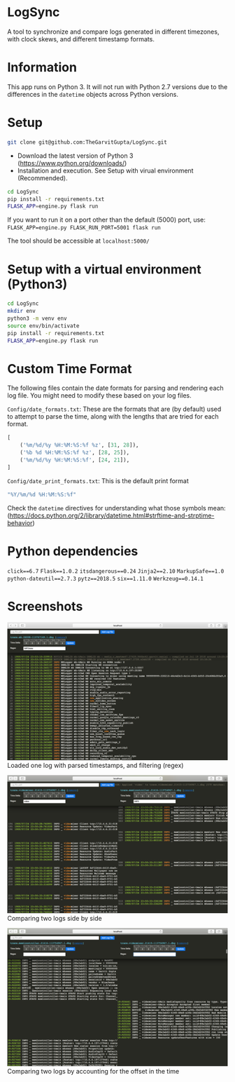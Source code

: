 # LogSync

A tool to synchronize and compare logs generated in different timezones, with clock skews, and different timestamp formats.

# Information

This app runs on Python 3. It will not run with Python 2.7 versions due to the differences in the `datetime` objects across Python versions.

# Setup

```sh
git clone git@github.com:TheGarvitGupta/LogSync.git
```

* Download the latest version of Python 3 (https://www.python.org/downloads/)
* Installation and execution. See Setup with virual environment (Recommended).

```sh
cd LogSync
pip install -r requirements.txt
FLASK_APP=engine.py flask run
```

If you want to run it on a port other than the default (5000) port, use:
```FLASK_APP=engine.py FLASK_RUN_PORT=5001 flask run```

The tool should be accessible at `localhost:5000/`

# Setup with a virtual environment (Python3)

```sh
cd LogSync
mkdir env
python3 -m venv env
source env/bin/activate
pip install -r requirements.txt
FLASK_APP=engine.py flask run
```

# Custom Time Format

The following files contain the date formats for parsing and rendering each log file. You might need to modify these based on your log files.

`Config/date_formats.txt`: These are the formats that are (by default) used to attempt to parse the time, along with the lengths that are tried for each format.
```py
[	
	('%m/%d/%y %H:%M:%S:%f %z', [31, 28]),
	('%b %d %H:%M:%S:%f %z', [28, 25]),
	('%m/%d/%y %H:%M:%S:%f', [24, 21]),
]
```

`Config/date_print_formats.txt`: This is the default print format
```sh
"%Y/%m/%d %H:%M:%S:%f"
```
Check the `datetime` directives for understanding what those symbols mean: (https://docs.python.org/2/library/datetime.html#strftime-and-strptime-behavior)

# Python dependencies 

`click==6.7`
`Flask==1.0.2`
`itsdangerous==0.24`
`Jinja2==2.10`
`MarkupSafe==1.0`
`python-dateutil==2.7.3`
`pytz==2018.5`
`six==1.11.0`
`Werkzeug==0.14.1`

# Screenshots

![LogSync](https://raw.githubusercontent.com/TheGarvitGupta/LogSync/master/Screenshots/Screen%20Shot%202018-07-27%20at%203.50.05%20PM.png "LogSync")
Loaded one log with parsed timestamps, and filtering (regex)

![LogSync](https://raw.githubusercontent.com/TheGarvitGupta/LogSync/master/Screenshots/Screen%20Shot%202018-07-27%20at%203.52.18%20PM.png "LogSync")
Comparing two logs side by side

![LogSync](https://raw.githubusercontent.com/TheGarvitGupta/LogSync/master/Screenshots/Screen%20Shot%202018-07-27%20at%203.57.08%20PM.png "LogSync")
Comparing two logs by accounting for the offset in the time
